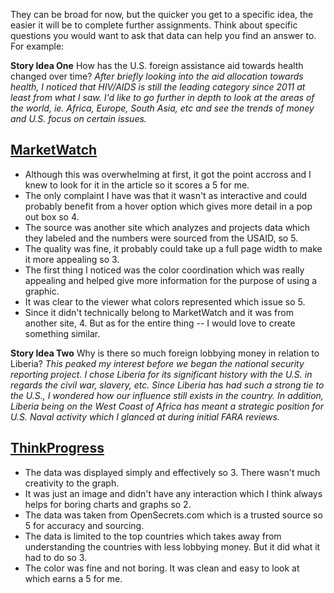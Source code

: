 They can be broad for now, but the quicker you get to a specific idea, the easier it will be to complete further assignments. 
Think about specific questions you would want to ask that data can help you find an answer to. For example:

**Story Idea One**
How has the U.S. foreign assistance aid towards health changed over time?
*After briefly looking into the aid allocation towards health, I noticed that 
HIV/AIDS is still the leading category since 2011 at least from what I saw.
I'd like to go further in depth to look at the areas of the world, ie. Africa, 
Europe, South Asia, etc and see the trends of money and U.S. focus on certain issues.*

[MarketWatch](https://www.marketwatch.com/story/us-foreign-aid-where-all-that-money-is-going-and-why-in-one-chart-2019-01-15)
-----
* Although this was overwhelming at first, it got the point accross and I knew to look for it in the article so it scores a 5 for me. 
* The only complaint I have was that it wasn't as interactive and could probably benefit from a hover option which gives more detail in a pop out box so 4.
* The source was another site which analyzes and projects data which they labeled and the numbers were sourced from the USAID, so 5.
* The quality was fine, it probably could take up a full page width to make it more appealing so 3.
* The first thing I noticed was the color coordination which was really appealing and helped give more information for the purpose of using a graphic. 
* It was clear to the viewer what colors represented which issue so 5.
* Since it didn't technically belong to MarketWatch and it was from another site, 4. But as for the entire thing -- I would love to create something similar. 

**Story Idea Two**
Why is there so much foreign lobbying money in relation to Liberia?
*This peaked my interest before we began the national security reporting project. 
I chose Liberia for its significant history with the U.S. in regards the civil war, 
slavery, etc. Since Liberia has had such a strong tie to the U.S., I wondered how our 
influence still exists in the country. In addition, Liberia being on the West Coast of 
Africa has meant a strategic position for U.S. Naval activity which I glanced at during
initial FARA reviews.*

[ThinkProgress](https://thinkprogress.org/new-database-shines-light-on-foreign-lobbying-in-the-u-s-93f777f06879/)
-----
* The data was displayed simply and effectively so 3. There wasn't much creativity to the graph.
* It was just an image and didn't have any interaction which I think always helps for boring charts and graphs so 2.
* The data was taken from OpenSecrets.com which is a trusted source so 5 for accuracy and sourcing.
* The data is limited to the top countries which takes away from understanding the countries with less lobbying money. But it did what it had to do so 3.
* The color was fine and not boring. It was clean and easy to look at which earns a 5 for me.


